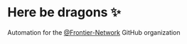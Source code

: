 # Here be dragons ✨

Automation for the [@Frontier-Network](https://github.com/Frontier-Network) GitHub organization
